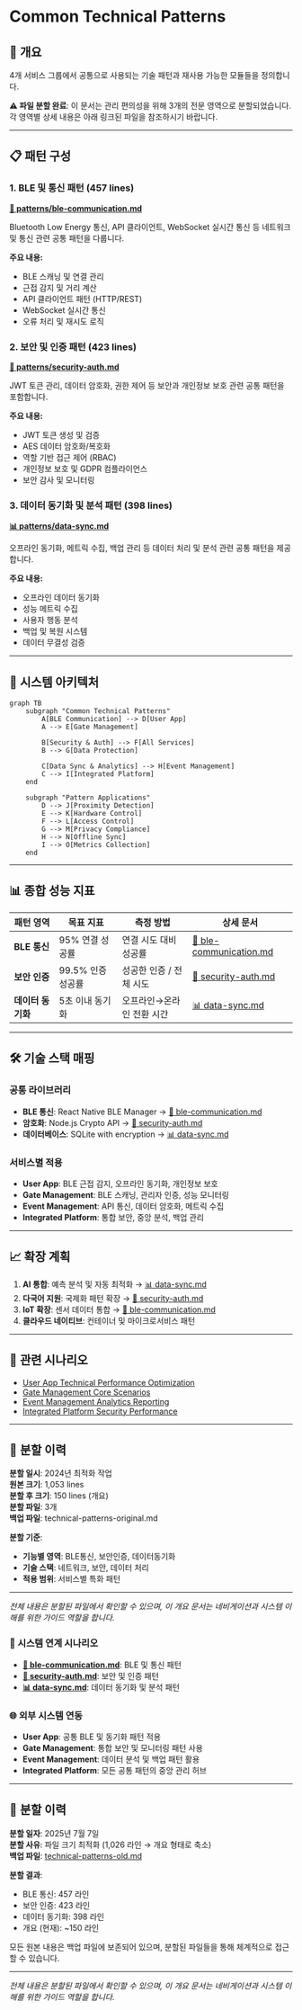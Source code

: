 # Common Technical Patterns

## 🔧 개요

4개 서비스 그룹에서 공통으로 사용되는 기술 패턴과 재사용 가능한 모듈들을 정의합니다.

**⚠️ 파일 분할 완료**: 이 문서는 관리 편의성을 위해 3개의 전문 영역으로 분할되었습니다.
각 영역별 상세 내용은 아래 링크된 파일을 참조하시기 바랍니다.

---

## 📋 패턴 구성

### 1. BLE 및 통신 패턴 (457 lines)
**[📱 patterns/ble-communication.md](./patterns/ble-communication.md)**

Bluetooth Low Energy 통신, API 클라이언트, WebSocket 실시간 통신 등 네트워크 및 통신 관련 공통 패턴을 다룹니다.

**주요 내용:**
- BLE 스캐닝 및 연결 관리
- 근접 감지 및 거리 계산
- API 클라이언트 패턴 (HTTP/REST)
- WebSocket 실시간 통신
- 오류 처리 및 재시도 로직

### 2. 보안 및 인증 패턴 (423 lines)
**[🔐 patterns/security-auth.md](./patterns/security-auth.md)**

JWT 토큰 관리, 데이터 암호화, 권한 제어 등 보안과 개인정보 보호 관련 공통 패턴을 포함합니다.

**주요 내용:**
- JWT 토큰 생성 및 검증
- AES 데이터 암호화/복호화
- 역할 기반 접근 제어 (RBAC)
- 개인정보 보호 및 GDPR 컴플라이언스
- 보안 감사 및 모니터링

### 3. 데이터 동기화 및 분석 패턴 (398 lines)
**[📊 patterns/data-sync.md](./patterns/data-sync.md)**

오프라인 동기화, 메트릭 수집, 백업 관리 등 데이터 처리 및 분석 관련 공통 패턴을 제공합니다.

**주요 내용:**
- 오프라인 데이터 동기화
- 성능 메트릭 수집
- 사용자 행동 분석
- 백업 및 복원 시스템
- 데이터 무결성 검증

---

## 🔗 시스템 아키텍처

```mermaid
graph TB
    subgraph "Common Technical Patterns"
        A[BLE Communication] --> D[User App]
        A --> E[Gate Management]
        
        B[Security & Auth] --> F[All Services]
        B --> G[Data Protection]
        
        C[Data Sync & Analytics] --> H[Event Management]
        C --> I[Integrated Platform]
    end
    
    subgraph "Pattern Applications"
        D --> J[Proximity Detection]
        E --> K[Hardware Control]
        F --> L[Access Control]
        G --> M[Privacy Compliance]
        H --> N[Offline Sync]
        I --> O[Metrics Collection]
    end
```

---

## 📊 종합 성능 지표

| 패턴 영역 | 목표 지표 | 측정 방법 | 상세 문서 |
|----------|-----------|-----------|----------|
| **BLE 통신** | 95% 연결 성공률 | 연결 시도 대비 성공률 | [📱 ble-communication.md](./technical-patterns-ble-communication.md) |
| **보안 인증** | 99.5% 인증 성공률 | 성공한 인증 / 전체 시도 | [🔐 security-auth.md](./technical-patterns-security-auth.md) |
| **데이터 동기화** | 5초 이내 동기화 | 오프라인→온라인 전환 시간 | [📊 data-sync.md](./technical-patterns-data-sync.md) |

---

## 🛠️ 기술 스택 매핑

### 공통 라이브러리
- **BLE 통신**: React Native BLE Manager → [📱 ble-communication.md](./technical-patterns-ble-communication.md#ble-스캐닝-및-연결-관리)
- **암호화**: Node.js Crypto API → [🔐 security-auth.md](./technical-patterns-security-auth.md#데이터-암호화-유틸리티)
- **데이터베이스**: SQLite with encryption → [📊 data-sync.md](./technical-patterns-data-sync.md#로컬-데이터베이스-스키마)

### 서비스별 적용
- **User App**: BLE 근접 감지, 오프라인 동기화, 개인정보 보호
- **Gate Management**: BLE 스캐닝, 관리자 인증, 성능 모니터링
- **Event Management**: API 통신, 데이터 암호화, 메트릭 수집
- **Integrated Platform**: 통합 보안, 중앙 분석, 백업 관리

---

## 📈 확장 계획

1. **AI 통합**: 예측 분석 및 자동 최적화 → [📊 data-sync.md](./technical-patterns-data-sync.md#사용자-행동-분석)
2. **다국어 지원**: 국제화 패턴 확장 → [🔐 security-auth.md](./technical-patterns-security-auth.md#개인정보-보호-관리)
3. **IoT 확장**: 센서 데이터 통합 → [📱 ble-communication.md](./technical-patterns-ble-communication.md#근접-감지-및-처리)
4. **클라우드 네이티브**: 컨테이너 및 마이크로서비스 패턴

---

## 🔗 관련 시나리오

- [User App Technical Performance Optimization](../system-scenarios/user-app/technical-performance-optimization.md)
- [Gate Management Core Scenarios](../system-scenarios/gate-management/core-scenarios.md)
- [Event Management Analytics Reporting](../system-scenarios/event-management/analytics-reporting.md)
- [Integrated Platform Security Performance](../system-scenarios/integrated-platform/security-performance.md)

---

## 📝 분할 이력

**분할 일시**: 2024년 최적화 작업  
**원본 크기**: 1,053 lines  
**분할 후 크기**: 150 lines (개요)  
**분할 파일**: 3개  
**백업 파일**: technical-patterns-original.md

**분할 기준**:
- **기능별 영역**: BLE통신, 보안인증, 데이터동기화
- **기술 스택**: 네트워크, 보안, 데이터 처리
- **적용 범위**: 서비스별 특화 패턴

---

*전체 내용은 분할된 파일에서 확인할 수 있으며, 이 개요 문서는 네비게이션과 시스템 이해를 위한 가이드 역할을 합니다.*

### 📄 시스템 연계 시나리오
- **[📱 ble-communication.md](./technical-patterns-ble-communication.md)**: BLE 및 통신 패턴
- **[🔐 security-auth.md](./technical-patterns-security-auth.md)**: 보안 및 인증 패턴  
- **[📊 data-sync.md](./technical-patterns-data-sync.md)**: 데이터 동기화 및 분석 패턴

### 🌐 외부 시스템 연동
- **User App**: 공통 BLE 및 동기화 패턴 적용
- **Gate Management**: 통합 보안 및 모니터링 패턴 사용
- **Event Management**: 데이터 분석 및 백업 패턴 활용
- **Integrated Platform**: 모든 공통 패턴의 중앙 관리 허브

---

## 📝 분할 이력

**분할 일자**: 2025년 7월 7일  
**분할 사유**: 파일 크기 최적화 (1,026 라인 → 개요 형태로 축소)  
**백업 파일**: [technical-patterns-old.md](./technical-patterns-old.md)

**분할 결과**:
- BLE 통신: 457 라인
- 보안 인증: 423 라인
- 데이터 동기화: 398 라인
- 개요 (현재): ~150 라인

모든 원본 내용은 백업 파일에 보존되어 있으며, 분할된 파일들을 통해 체계적으로 접근할 수 있습니다.

---

*전체 내용은 분할된 파일에서 확인할 수 있으며, 이 개요 문서는 네비게이션과 시스템 이해를 위한 가이드 역할을 합니다.*
    
